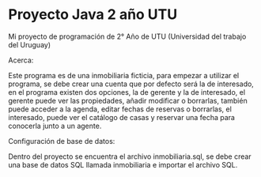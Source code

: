 # Proyecto Java 2 año UTU
Mi proyecto de programación de 2° Año de UTU (Universidad del trabajo del Uruguay)

Acerca:

Este programa es de una inmobiliaria ficticia, para empezar a utilizar el programa, se debe crear una cuenta que por defecto será la de interesado, en el programa existen dos opciones, la de gerente y la de interesado, el gerente puede ver las propiedades, añadir modificar o borrarlas, también puede acceder a la agenda, editar fechas de reservas o borrarlas, el interesado, puede ver el catálogo de casas y reservar una fecha para conocerla junto a un agente.

Configuración de base de datos:

Dentro del proyecto se encuentra el archivo inmobiliaria.sql, se debe crear una base de datos SQL llamada inmobiliaria e importar el archivo SQL.
